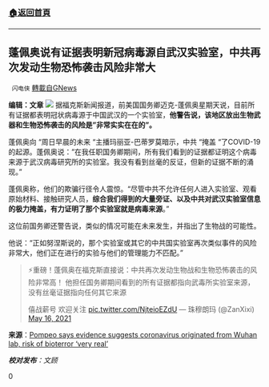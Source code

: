 ###  [:house:返回首頁](https://github.com/ourhimalayas/txt)
---

## 蓬佩奥说有证据表明新冠病毒源自武汉实验室，中共再次发动生物恐怖袭击风险非常大
` 闪电侠` [轉載自GNews](https://gnews.org/zh-hans/1249575/)

**编辑：文章**
![]()![](https://gnews-media-offload.s3.amazonaws.com/wp-content/uploads/2021/05/16230449/14-30.jpg)
据福克斯新闻报道，前美国国务卿迈克-蓬佩奥星期天说，目前所有证据都表明冠状病毒源于中国武汉的一个实验室，**他警告说，该地区放出生物武器和生物恐怖袭击的风险是”非常实实在在的”。**

蓬佩奥向 “周日早晨的未来 “主播玛丽亚-巴蒂罗莫暗示，中共 “掩盖 “了COVID-19的起源。蓬佩奥说：”在我任职国务卿期间，所有我们看到的证据都证明这个病毒来源于武汉病毒研究所的实验室。我没有看到丝毫的反证，但新的证据不断的涌现。”

蓬佩奥称，他们的欺骗行径令人震惊。“尽管中共不允许任何人进入实验室、观看原始材料、接触研究人员，**综合我们得到的大量旁证、以及中共对武汉实验室信息的极力掩盖，有力证明了那个实验室就是病毒来源**。”

这位前国务卿还警告说，类似的情况可能在未来发生，并指出了生物战的可能性。

他说：“正如努涅斯说的，那个实验室或其它的中共国实验室再次类似事件的风险非常大，他们正在进行的实验与他们的管理能力不匹配。”



> ⚡️重磅！蓬佩奥在福克斯直接说：中共再次发动生物战和生物恐怖袭击的风险非常高！
> 他担任国务卿期间看到的所有证据都指向武毒所实验室来源，没有丝毫证据指向任何其它来源
> 
> 僖战薪号 欢迎关注 [pic.twitter.com/NjteioEZdU](https://t.co/NjteioEZdU)
> — 珠穆朗玛 (@ZanXixi) [May 16, 2021](https://twitter.com/ZanXixi/status/1394077206398193664?ref_src=twsrc%5Etfw)



**来源**：[Pompeo says evidence suggests coronavirus originated from Wuhan lab, risk of bioterror ‘very real’](https://www.foxnews.com/politics/pompeo-coronavirus-wuhan-china)

***校对发布**：文顾*

0
